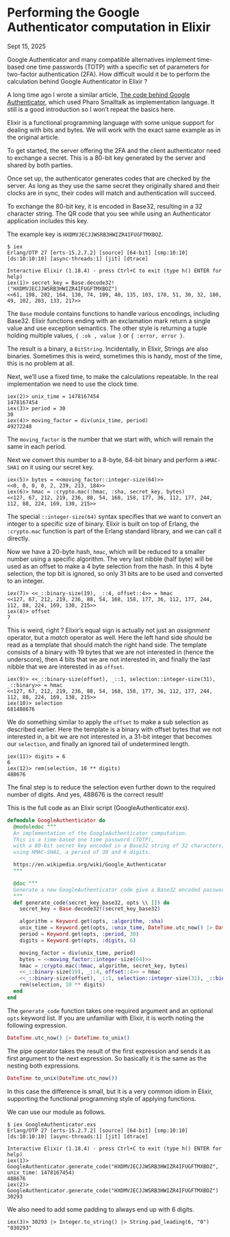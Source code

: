 # Performing the Google Authenticator computation in Elixir

Sept 15, 2025

Google Authenticator and many compatible alternatives implement 
time-based one time passwords (TOTP) with a specific set of parameters for two-factor authentication (2FA). 
How difficult would it be to perform the calculation behind Google Authenticator in Elixir ?

A long time ago I wrote a similar article, 
[The code behind Google Authenticator](https://medium.com/concerning-pharo/the-code-behind-google-authenticator-9c59c606a572), 
which used Pharo Smalltalk as implementation language. 
It still is a good introduction so I won’t repeat the basics here.

Elixir is a functional programming language with some unique support for dealing with bits and bytes. 
We will work with the exact same example as in the original article.

To get started, the server offering the 2FA and the client authenticator need to exchange a secret. 
This is a 80-bit key generated by the server and shared by both parties.

Once set up, the authenticator generates codes that are checked by the server. 
As long as they use the same secret they originally shared and their clocks are in sync, 
their codes will match and authentication will succeed.  

To exchange the 80-bit key, it is encoded in Base32, resulting in a 32 character string. 
The QR code that you see while using an Authenticator application includes this key.

The example key is `HXDMVJECJJWSRB3HWIZR4IFUGFTMXBOZ`.

```console
$ iex
Erlang/OTP 27 [erts-15.2.7.2] [source] [64-bit] [smp:10:10] [ds:10:10:10] [async-threads:1] [jit] [dtrace]

Interactive Elixir (1.18.4) - press Ctrl+C to exit (type h() ENTER for help)
iex(1)> secret_key = Base.decode32!("HXDMVJECJJWSRB3HWIZR4IFUGFTMXBOZ")
<<61, 198, 202, 164, 130, 74, 109, 40, 135, 103, 178, 51, 30, 32, 180, 49, 102, 203, 133, 217>>
```

The `Base` module contains functions to handle various encodings, including Base32. 
Elixir functions ending with an exclamation mark return a single value and use exception semantics. 
The other style is returning a tuple holding multiple values, `{ :ok , value }` or `{ :error, error }`.

The result is a binary, a `BitString`. 
Incidentally, in Elixir, Strings are also binaries. 
Sometimes this is weird, sometimes this is handy, most of the time, this is no problem at all.

Next, we’ll use a fixed time, to make the calculations repeatable. 
In the real implementation we need to use the clock time.

```console
iex(2)> unix_time = 1478167454
1478167454
iex(3)> period = 30
30
iex(4)> moving_factor = div(unix_time, period)
49272248
```

The `moving_factor` is the number that we start with, which will remain the same in each period.

Next we convert this number to a 8-byte, 64-bit binary and perform a `HMAC-SHA1` on it using our secret key.

```console
iex(5)> bytes = <<moving_factor::integer-size(64)>>
<<0, 0, 0, 0, 2, 239, 213, 184>>
iex(6)> hmac = :crypto.mac(:hmac, :sha, secret_key, bytes)
<<127, 67, 212, 219, 236, 88, 54, 168, 158, 177, 36, 112, 177, 244, 112, 88, 224, 169, 130, 215>>
```
  
The special `::integer-size(64)` syntax specifies that we want to convert an integer to a specific size of binary. 
Elixir is built on top of Erlang, the `:crypto.mac` function is part of the Erlang standard library, 
and we can call it directly.

Now we have a 20-byte hash, `hmac`, which will be reduced to a smaller number using a specific algorithm. 
The very last nibble (half byte) will be used as an offset to make a 4 byte selection from the hash. 
In this 4 byte selection, the top bit is ignored, so only 31 bits are to be used and converted to an integer.

```console
iex(7)> <<_::binary-size(19), _::4, offset::4>> = hmac
<<127, 67, 212, 219, 236, 88, 54, 168, 158, 177, 36, 112, 177, 244, 112, 88, 224, 169, 130, 215>>
iex(8)> offset
7
```

This is weird, right ? 
Elixir’s equal sign is actually not just an _assignment_ operator, but a _match_ operator as well. 
Here the left hand side should be read as a template that should match the right hand side. 
The template consists of a binary with 19 bytes that we are not interested in (hence the underscore), 
then 4 bits that we are not interested in, and finally the last nibble that we are interested in as `offset`.

```console
iex(9)> <<_::binary-size(offset), _::1, selection::integer-size(31), _::binary>> = hmac
<<127, 67, 212, 219, 236, 88, 54, 168, 158, 177, 36, 112, 177, 244, 112, 88, 224, 169, 130, 215>>
iex(10)> selection
681488676
```

We do something similar to apply the `offset` to make a sub selection as described earlier. 
Here the template is a binary with offset bytes that we not interested in, a bit we are not interested in, 
a 31-bit integer that becomes our `selection`, and finally an ignored tail of undetermined length.

```console
iex(11)> digits = 6
6
iex(12)> rem(selection, 10 ** digits)
488676
```

The final step is to reduce the selection even further down to the required number of digits. 
And yes, 488676 is the correct result!

This is the full code as an Elixir script (GoogleAuthenticator.exs).

```elixir
defmodule GoogleAuthenticator do
  @moduledoc """
  An implementation of the GoogleAuthenticator computation.
  This is a time-based one time password (TOTP),
  with a 80-bit secret key encoded in a Base32 string of 32 characters,
  using HMAC-SHA1, a period of 30 and 6 digits.

  https://en.wikipedia.org/wiki/Google_Authenticator
  """

  @doc """
  Generate a new GoogleAuthenticator code give a Base32 encoded password.
  """
  def generate_code(secret_key_base32, opts \\ []) do
    secret_key = Base.decode32!(secret_key_base32)

    algorithm = Keyword.get(opts, :algorithm, :sha)
    unix_time = Keyword.get(opts, :unix_time, DateTime.utc_now() |> DateTime.to_unix())
    period = Keyword.get(opts, :period, 30)
    digits = Keyword.get(opts, :digits, 6)

    moving_factor = div(unix_time, period)
    bytes = <<moving_factor::integer-size(64)>>
    hmac = :crypto.mac(:hmac, algorithm, secret_key, bytes)
    <<_::binary-size(19), _::4, offset::4>> = hmac
    <<_::binary-size(offset), _::1, selection::integer-size(31), _::binary>> = hmac
    rem(selection, 10 ** digits)
  end
end
```

The `generate_code` function takes one required argument and an optional `opts` keyword list. 
If you are unfamiliar with Elixir, it is worth noting the following expression.

```elixir
DateTime.utc_now() |> DateTime.to_unix()
```

The pipe operator takes the result of the first expression and sends it as first argument to the next expression. 
So basically it is the same as the nesting both expressions.

```elixir
DateTime.to_unix(DateTime.utc_now())
```

In this case the difference is small, but it is a very common idiom in Elixir, 
supporting the functional programming style of applying functions.

We can use our module as follows.

```console
$ iex GoogleAuthenticator.exs
Erlang/OTP 27 [erts-15.2.7.2] [source] [64-bit] [smp:10:10] [ds:10:10:10] [async-threads:1] [jit] [dtrace]

Interactive Elixir (1.18.4) - press Ctrl+C to exit (type h() ENTER for help)
iex(1)> GoogleAuthenticator.generate_code("HXDMVJECJJWSRB3HWIZR4IFUGFTMXBOZ", unix_time: 1478167454)
488676
iex(2)> GoogleAuthenticator.generate_code("HXDMVJECJJWSRB3HWIZR4IFUGFTMXBOZ")
30293
```

We also need to add some padding to always end up with 6 digits.

```console
iex(3)> 30293 |> Integer.to_string() |> String.pad_leading(6, "0")
"030293"
```